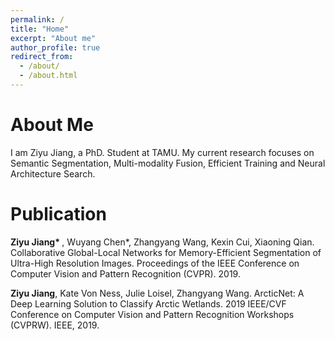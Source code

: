 ```yaml
---
permalink: /
title: "Home"
excerpt: "About me"
author_profile: true
redirect_from: 
  - /about/
  - /about.html
---
```


About Me
======
I am Ziyu Jiang, a PhD. Student at TAMU. My current research focuses on Semantic Segmentation, Multi-modality Fusion, Efficient Training and Neural Architecture Search.

Publication
======
<b>Ziyu Jiang* </b>, Wuyang Chen*, Zhangyang Wang, Kexin Cui, Xiaoning Qian. Collaborative
Global-Local Networks for Memory-Efficient Segmentation of Ultra-High Resolution Images.
Proceedings of the IEEE Conference on Computer Vision and Pattern Recognition (CVPR).
2019.

<b>Ziyu Jiang</b>, Kate Von Ness, Julie Loisel, Zhangyang Wang. ArcticNet: A Deep Learning
Solution to Classify Arctic Wetlands. 2019 IEEE/CVF Conference on Computer Vision and
Pattern Recognition Workshops (CVPRW). IEEE, 2019.
